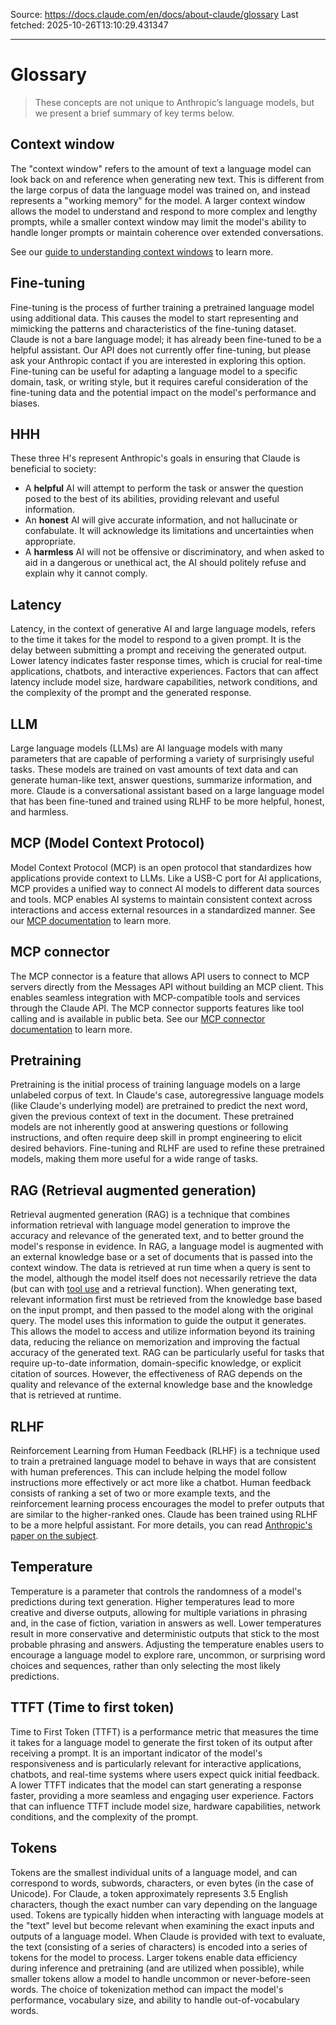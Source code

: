 Source: https://docs.claude.com/en/docs/about-claude/glossary
Last fetched: 2025-10-26T13:10:29.431347

---

# Glossary

> These concepts are not unique to Anthropic’s language models, but we present a brief summary of key terms below.

## Context window

The "context window" refers to the amount of text a language model can look back on and reference when generating new text. This is different from the large corpus of data the language model was trained on, and instead represents a "working memory" for the model. A larger context window allows the model to understand and respond to more complex and lengthy prompts, while a smaller context window may limit the model's ability to handle longer prompts or maintain coherence over extended conversations.

See our [guide to understanding context windows](/en/docs/build-with-claude/context-windows) to learn more.

## Fine-tuning

Fine-tuning is the process of further training a pretrained language model using additional data. This causes the model to start representing and mimicking the patterns and characteristics of the fine-tuning dataset. Claude is not a bare language model; it has already been fine-tuned to be a helpful assistant. Our API does not currently offer fine-tuning, but please ask your Anthropic contact if you are interested in exploring this option. Fine-tuning can be useful for adapting a language model to a specific domain, task, or writing style, but it requires careful consideration of the fine-tuning data and the potential impact on the model's performance and biases.

## HHH

These three H's represent Anthropic's goals in ensuring that Claude is beneficial to society:

* A **helpful** AI will attempt to perform the task or answer the question posed to the best of its abilities, providing relevant and useful information.
* An **honest** AI will give accurate information, and not hallucinate or confabulate. It will acknowledge its limitations and uncertainties when appropriate.
* A **harmless** AI will not be offensive or discriminatory, and when asked to aid in a dangerous or unethical act, the AI should politely refuse and explain why it cannot comply.

## Latency

Latency, in the context of generative AI and large language models, refers to the time it takes for the model to respond to a given prompt. It is the delay between submitting a prompt and receiving the generated output. Lower latency indicates faster response times, which is crucial for real-time applications, chatbots, and interactive experiences. Factors that can affect latency include model size, hardware capabilities, network conditions, and the complexity of the prompt and the generated response.

## LLM

Large language models (LLMs) are AI language models with many parameters that are capable of performing a variety of surprisingly useful tasks. These models are trained on vast amounts of text data and can generate human-like text, answer questions, summarize information, and more. Claude is a conversational assistant based on a large language model that has been fine-tuned and trained using RLHF to be more helpful, honest, and harmless.

## MCP (Model Context Protocol)

Model Context Protocol (MCP) is an open protocol that standardizes how applications provide context to LLMs. Like a USB-C port for AI applications, MCP provides a unified way to connect AI models to different data sources and tools. MCP enables AI systems to maintain consistent context across interactions and access external resources in a standardized manner. See our [MCP documentation](/en/docs/agents-and-tools/mcp) to learn more.

## MCP connector

The MCP connector is a feature that allows API users to connect to MCP servers directly from the Messages API without building an MCP client. This enables seamless integration with MCP-compatible tools and services through the Claude API. The MCP connector supports features like tool calling and is available in public beta. See our [MCP connector documentation](/en/docs/agents-and-tools/mcp-connector) to learn more.

## Pretraining

Pretraining is the initial process of training language models on a large unlabeled corpus of text. In Claude's case, autoregressive language models (like Claude's underlying model) are pretrained to predict the next word, given the previous context of text in the document. These pretrained models are not inherently good at answering questions or following instructions, and often require deep skill in prompt engineering to elicit desired behaviors. Fine-tuning and RLHF are used to refine these pretrained models, making them more useful for a wide range of tasks.

## RAG (Retrieval augmented generation)

Retrieval augmented generation (RAG) is a technique that combines information retrieval with language model generation to improve the accuracy and relevance of the generated text, and to better ground the model's response in evidence. In RAG, a language model is augmented with an external knowledge base or a set of documents that is passed into the context window. The data is retrieved at run time when a query is sent to the model, although the model itself does not necessarily retrieve the data (but can with [tool use](/en/docs/agents-and-tools/tool-use/overview) and a retrieval function). When generating text, relevant information first must be retrieved from the knowledge base based on the input prompt, and then passed to the model along with the original query. The model uses this information to guide the output it generates. This allows the model to access and utilize information beyond its training data, reducing the reliance on memorization and improving the factual accuracy of the generated text. RAG can be particularly useful for tasks that require up-to-date information, domain-specific knowledge, or explicit citation of sources. However, the effectiveness of RAG depends on the quality and relevance of the external knowledge base and the knowledge that is retrieved at runtime.

## RLHF

Reinforcement Learning from Human Feedback (RLHF) is a technique used to train a pretrained language model to behave in ways that are consistent with human preferences. This can include helping the model follow instructions more effectively or act more like a chatbot. Human feedback consists of ranking a set of two or more example texts, and the reinforcement learning process encourages the model to prefer outputs that are similar to the higher-ranked ones. Claude has been trained using RLHF to be a more helpful assistant. For more details, you can read [Anthropic's paper on the subject](https://arxiv.org/abs/2204.05862).

## Temperature

Temperature is a parameter that controls the randomness of a model's predictions during text generation. Higher temperatures lead to more creative and diverse outputs, allowing for multiple variations in phrasing and, in the case of fiction, variation in answers as well. Lower temperatures result in more conservative and deterministic outputs that stick to the most probable phrasing and answers. Adjusting the temperature enables users to encourage a language model to explore rare, uncommon, or surprising word choices and sequences, rather than only selecting the most likely predictions.

## TTFT (Time to first token)

Time to First Token (TTFT) is a performance metric that measures the time it takes for a language model to generate the first token of its output after receiving a prompt. It is an important indicator of the model's responsiveness and is particularly relevant for interactive applications, chatbots, and real-time systems where users expect quick initial feedback. A lower TTFT indicates that the model can start generating a response faster, providing a more seamless and engaging user experience. Factors that can influence TTFT include model size, hardware capabilities, network conditions, and the complexity of the prompt.

## Tokens

Tokens are the smallest individual units of a language model, and can correspond to words, subwords, characters, or even bytes (in the case of Unicode). For Claude, a token approximately represents 3.5 English characters, though the exact number can vary depending on the language used. Tokens are typically hidden when interacting with language models at the "text" level but become relevant when examining the exact inputs and outputs of a language model. When Claude is provided with text to evaluate, the text (consisting of a series of characters) is encoded into a series of tokens for the model to process. Larger tokens enable data efficiency during inference and pretraining (and are utilized when possible), while smaller tokens allow a model to handle uncommon or never-before-seen words. The choice of tokenization method can impact the model's performance, vocabulary size, and ability to handle out-of-vocabulary words.